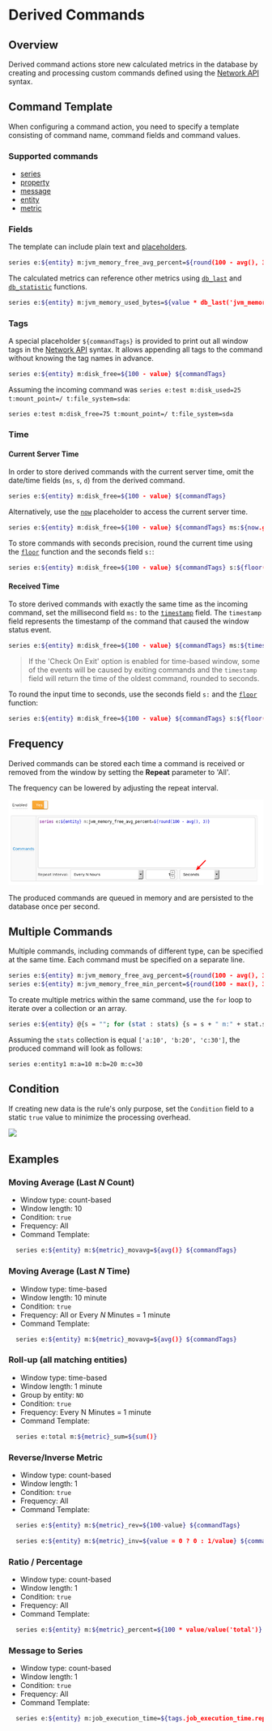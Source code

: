 # Derived Commands

## Overview

Derived command actions store new calculated metrics in the database by creating and processing custom commands defined using the [Network API](../api/network/README.md#network-api) syntax.

## Command Template

When configuring a command action, you need to specify a template consisting of command name, command fields and command values.

### Supported commands

* [series](../api/network/series.md)
* [property](../api/network/property.md)
* [message](../api/network/message.md)
* [entity](../api/network/entity.md)
* [metric](../api/network/metric.md)

### Fields

The template can include plain text and [placeholders](placeholders.md).

```bash
series e:${entity} m:jvm_memory_free_avg_percent=${round(100 - avg(), 3)}
```

The calculated metrics can reference other metrics using [`db_last`](functions-series.md#db_laststring-m) and [`db_statistic`](functions-series.md#db_statistic) functions.

```bash
series e:${entity} m:jvm_memory_used_bytes=${value * db_last('jvm_memory_total_bytes') / 100.0}
```

### Tags

A special placeholder `${commandTags}` is provided to print out all window tags in the [Network API](../api/network/series.md#syntax) syntax. It allows appending all tags to the command without knowing the tag names in advance.

```bash
series e:${entity} m:disk_free=${100 - value} ${commandTags}
```

Assuming the incoming command was `series e:test m:disk_used=25 t:mount_point=/ t:file_system=sda`:

```ls
series e:test m:disk_free=75 t:mount_point=/ t:file_system=sda
```

### Time

#### Current Server Time

In order to store derived commands with the current server time, omit the date/time fields (`ms`, `s`, `d`) from the derived command.

```bash
series e:${entity} m:disk_free=${100 - value} ${commandTags}
```

Alternatively, use the [`now`](window-fields.md#date-fields) placeholder to access the current server time.

```bash
series e:${entity} m:disk_free=${100 - value} ${commandTags} ms:${now.getMillis()}
```

To store commands with seconds precision, round the current time using the [`floor`](functions.md#mathematical) function and the seconds field `s:`:

```bash
series e:${entity} m:disk_free=${100 - value} ${commandTags} s:${floor(now.getMillis()/1000)}
```

#### Received Time

To store derived commands with exactly the same time as the incoming command, set the millisecond field `ms:` to the [`timestamp`](window-fields.md#date-fields) field. The `timestamp` field represents the timestamp of the command that caused the window status event.

```bash
series e:${entity} m:disk_free=${100 - value} ${commandTags} ms:${timestamp}
```

> If the 'Check On Exit' option is enabled for time-based window, some of the events will be caused by exiting commands and the `timestamp` field will return the time of the oldest command, rounded to seconds.

To round the input time to seconds, use the seconds field `s:` and the [`floor`](functions.md#mathematical) function:

```bash
series e:${entity} m:disk_free=${100 - value} ${commandTags} s:${floor(timestamp/1000)}
```

## Frequency

Derived commands can be stored each time a command is received or removed from the window by setting the **Repeat** parameter to 'All'.

The frequency can be lowered by adjusting the repeat interval.

![](./images/derived_repeat.png)

The produced commands are queued in memory and are persisted to the database once per second.

## Multiple Commands

Multiple commands, including commands of different type, can be specified at the same time. Each command must be specified on a separate line.

```bash
series e:${entity} m:jvm_memory_free_avg_percent=${round(100 - avg(), 3)}
series e:${entity} m:jvm_memory_free_min_percent=${round(100 - max(), 3)}
```

To create multiple metrics within the same command, use the `for` loop to iterate over a collection or an array.

```bash
series e:${entity} @{s = ""; for (stat : stats) {s = s + " m:" + stat.split(":")[0] + "=" + stat.split(":")[1];} return s;}
```

Assuming the `stats` collection is equal `['a:10', 'b:20', 'c:30']`, the produced command will look as follows:

```ls
series e:entity1 m:a=10 m:b=20 m:c=30
```

## Condition

If creating new data is the rule's only purpose, set the `Condition` field to a static `true` value to minimize the processing overhead.

![](./images/derived-condition.png)

## Examples

### Moving Average (Last *N* Count)

* Window type: count-based
* Window length: 10
* Condition: `true`
* Frequency: All
* Command Template:

```bash
  series e:${entity} m:${metric}_movavg=${avg()} ${commandTags}
```

### Moving Average (Last *N* Time)

* Window type: time-based
* Window length: 10 minute
* Condition: `true`
* Frequency: All or Every *N* Minutes = 1 minute
* Command Template:

```bash
  series e:${entity} m:${metric}_movavg=${avg()} ${commandTags}
```

### Roll-up (all matching entities)

* Window type: time-based
* Window length: 1 minute
* Group by entity: `NO`
* Condition: `true`
* Frequency: Every N Minutes = 1 minute
* Command Template:

```bash
  series e:total m:${metric}_sum=${sum()}
```

### Reverse/Inverse Metric

* Window type: count-based
* Window length: 1
* Condition: `true`
* Frequency: All
* Command Template:

```bash
  series e:${entity} m:${metric}_rev=${100-value} ${commandTags}
```

```bash
  series e:${entity} m:${metric}_inv=${value = 0 ? 0 : 1/value} ${commandTags}
```

### Ratio / Percentage

* Window type: count-based
* Window length: 1
* Condition: `true`
* Frequency: All
* Command Template:

```bash
  series e:${entity} m:${metric}_percent=${100 * value/value('total')} ${commandTags}
```

### Message to Series

* Window type: count-based
* Window length: 1
* Condition: `true`
* Frequency: All
* Command Template:

```bash
  series e:${entity} m:job_execution_time=${tags.job_execution_time.replaceAll("[a-zA-Z]", "").trim()}
```
